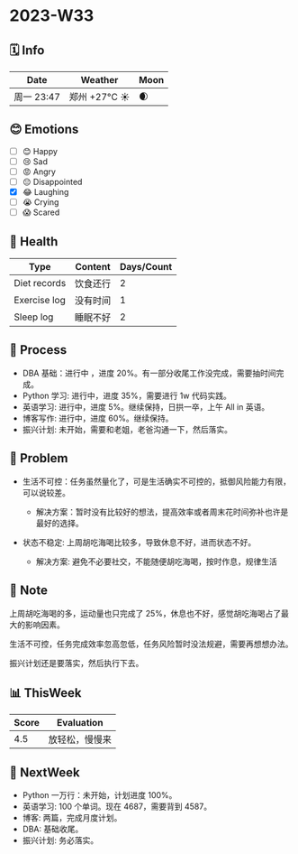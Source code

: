 # 2023-W33

## 🗓️ Info

| Date       | Weather | Moon                                                 |
| -------------- | ------------ | ---- |
| 周一 23:47 | 郑州 +27°C ☀️   | 🌒 |

## 😊 Emotions

- [ ] 😊 Happy
- [ ] 😢 Sad
- [ ] 😡 Angry
- [ ] 😔 Disappointed
- [x] 😂 Laughing
- [ ] 😭 Crying
- [ ] 😱 Scared

## 🍎 Health

| Type         | Content | Days/Count |
| ------------ | ------- | ---------- |
| Diet records |    饮食还行     |   2         |
| Exercise log |    没有时间     |   1         |
| Sleep log    |    睡眠不好     |   2         |

## 🚀 Process

- DBA 基础：进行中 ，进度 20%。有一部分收尾工作没完成，需要抽时间完成。
- Python 学习: 进行中，进度 35%，需要进行 1w 代码实践。
- 英语学习: 进行中，进度 5%。继续保持，日拱一卒，上午 All in 英语。
- 博客写作: 进行中，进度 60%。继续保持。
- 振兴计划: 未开始，需要和老姐，老爸沟通一下，然后落实。

## 🚧 Problem

- 生活不可控：任务虽然量化了，可是生活确实不可控的，抵御风险能力有限，可以说较差。
    - 解决方案：暂时没有比较好的想法，提高效率或者周末花时间弥补也许是最好的选择。

- 状态不稳定: 上周胡吃海喝比较多，导致休息不好，进而状态不好。
    - 解决方案: 避免不必要社交，不能随便胡吃海喝，按时作息，规律生活
 
## 📝 Note

上周胡吃海喝的多，运动量也只完成了 25%，休息也不好，感觉胡吃海喝占了最大的影响因素。

生活不可控，任务完成效率忽高忽低，任务风险暂时没法规避，需要再想想办法。

振兴计划还是要落实，然后执行下去。

## 📊 ThisWeek

| Score | Evaluation |
| ----- | ---------- |
|   4.5    |     放轻松，慢慢来       |

## 🎯 NextWeek

- Python 一万行：未开始，计划进度 100%。
- 英语学习: 100 个单词。现在 4687，需要背到 4587。
- 博客: 两篇，完成月度计划。
- DBA: 基础收尾。
- 振兴计划: 务必落实。
